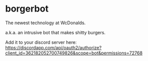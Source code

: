 # borgerbot

The newest technology at WcDonalds.

a.k.a. an intrusive bot that makes shitty burgers.

Add it to your discord server here: https://discordapp.com/api/oauth2/authorize?client_id=362182052700749826&scope=bot&permissions=72768
